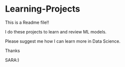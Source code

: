 # Learning-Projects


This is a Readme file!!

I do these projects to learn and review ML models.

Please suggest me how I can learn more in Data Science.

Thanks


SARA:)


